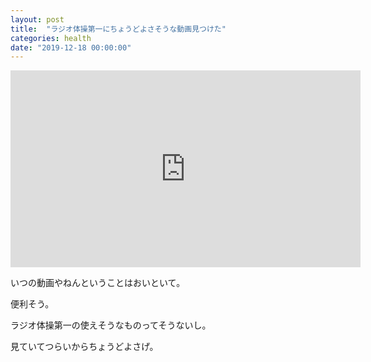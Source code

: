 ```yaml
---
layout: post
title:  "ラジオ体操第一にちょうどよさそうな動画見つけた"
categories: health
date: "2019-12-18 00:00:00"
---
```


<div class="google">
<iframe width="560" height="315" src="https://www.youtube.com/embed/kjIOtkRV4NY" frameborder="0" allow="accelerometer; autoplay; encrypted-media; gyroscope; picture-in-picture" allowfullscreen></iframe>
</div>

いつの動画やねんということはおいといて。

便利そう。

ラジオ体操第一の使えそうなものってそうないし。

見ていてつらいからちょうどよさげ。